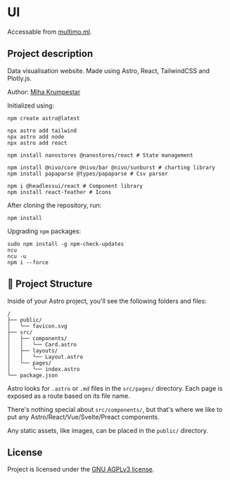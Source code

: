 # UI

Accessable from [multimo.ml](https://multimo.ml).

## Project description

Data visualisation website. Made using Astro, React, TailwindCSS and Plotly.js.

Author: [Miha Krumpestar](https://github.com/mk2376)

Initialized using:
```
npm create astro@latest

npx astro add tailwind
npx astro add node
npx astro add react

npm install nanostores @nanostores/react # State management

npm install @nivo/core @nivo/bar @nivo/sunburst # charting library
npm install papaparse @types/papaparse # Csv parser

npm i @headlessui/react # Component library
npm install react-feather # Icons
```

After cloning the repository, run:
```
npm install
```

Upgrading `npm` packages:
```
sudo npm install -g npm-check-updates
ncu
ncu -u
npm i --force
```

## 🚀 Project Structure

Inside of your Astro project, you'll see the following folders and files:

```
/
├── public/
│   └── favicon.svg
├── src/
│   ├── components/
│   │   └── Card.astro
│   ├── layouts/
│   │   └── Layout.astro
│   └── pages/
│       └── index.astro
└── package.json
```

Astro looks for `.astro` or `.md` files in the `src/pages/` directory. Each page is exposed as a route based on its file name.

There's nothing special about `src/components/`, but that's where we like to put any Astro/React/Vue/Svelte/Preact components.

Any static assets, like images, can be placed in the `public/` directory.

## License

Project is licensed under the [GNU AGPLv3 license](LICENSE).
